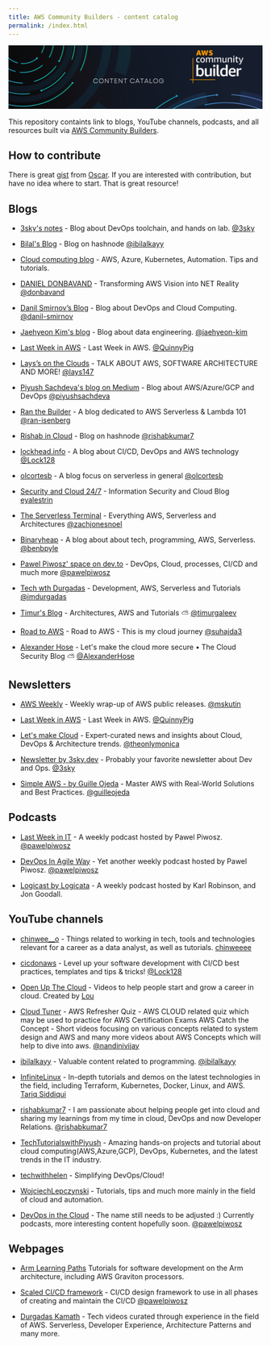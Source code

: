 ```yaml
---
title: AWS Community Builders - content catalog
permalink: /index.html
---
```


![cb-logo](./Logo.png)

This repository containts link to blogs,
YouTube channels, podcasts, and all
resources built via
[AWS Community Builders](https://aws.amazon.com/developer/community/community-builders/).

## How to contribute

There is great [gist](https://gist.github.com/olcortesb/788310f20d5191da4880e17544b5db22)
from [Oscar](https://github.com/olcortesb). If you are interested with contribution,
but have no idea where to start. That is great resource!

## Blogs

- [3sky's notes](https://blog.3sky.dev) -
Blog about DevOps toolchain, and hands on lab. [@3sky](https://github.com/3sky)

- [Bilal's Blog](https://ibilalkayy.hashnode.dev) -
Blog on hashnode [@ibilalkayy](https://github.com/ibilalkayy)

- [Cloud computing blog](https://lepczynski.it/en/) -
AWS, Azure, Kubernetes, Automation. Tips and tutorials.  

- [DANIEL DONBAVAND](https://danieldonbavand.com) -
Transforming AWS Vision into NET Reality [@donbavand](https://github.com/donbavand)

- [Danil Smirnov’s Blog](https://blog.smirnov.la/) -
Blog about DevOps and Cloud Computing.
[@danil-smirnov](https://github.com/danil-smirnov)

- [Jaehyeon Kim's blog](https://jaehyeon.me) -
Blog about data engineering. [@jaehyeon-kim](https://github.com/jaehyeon-kim)

- [Last Week in AWS](https://www.lastweekinaws.com/blog/) -
Last Week in AWS. [@QuinnyPig](https://github.com/QuinnyPig)

- [Lays’s on the Clouds](https://lays147.substack.com) -
TALK ABOUT AWS, SOFTWARE ARCHITECTURE AND MORE! [@lays147](https://github.com/lays147)

- [Piyush Sachdeva's blog on Medium](https://medium.com/@piyush.sachdeva055) -
Blog about AWS/Azure/GCP and DevOps [@piyushsachdeva](https://github.com/piyushsachdeva)

- [Ran the Builder](https://www.ranthebuilder.cloud) -
A blog dedicated to AWS Serverless & Lambda 101 [@ran-isenberg](https://github.com/ran-isenberg)

- [Rishab in Cloud](https://blog.rishabkumar.com) -
Blog on hashnode [@rishabkumar7](https://github.com/rishabkumar7)

- [lockhead.info](https://lockhead.info) -
A blog about CI/CD, DevOps and AWS technology [@Lock128](https://github.com/Lock128)

- [olcortesb](https://olcortesb.hashnode.dev/) -
A blog focus on serverless in general  [@olcortesb](https://github.com/olcortesb)

- [Security and Cloud 24/7](https://security-24-7.com) -
Information Security and Cloud Blog
[eyalestrin](https://github.com/eyalestrin)

- [The Serverless Terminal](https://www.theserverlessterminal.com/) -
Everything AWS, Serverless and Architectures [@zachjonesnoel](https://github.com/zachjonesnoel)

- [Binaryheap](https://binaryheap.com) -
A blog about about tech, programming, AWS, Serverless.
[@benbpyle](https://github.com/benbpyle)

- [Pawel Piwosz' space on dev.to](https://dev.to/pawelpiwosz) -
DevOps, Cloud, processes, CI/CD and much more [@pawelpiwosz](https://github.com/pawelpiwosz)

- [Tech wth Durgadas](https://tech.durgadas.in/) -
Development, AWS, Serverless and Tutorials [@imdurgadas](https://github.com/imdurgadas)

- [Timur's Blog](https://tgaleev.com/) -
Architectures, AWS and Tutorials ⛅ [@timurgaleev](https://github.com/timurgaleev)

- [Road to AWS](https://roadtoaws.com/) -
Road to AWS - This is my cloud journey
[@suhajda3](https://github.com/suhajda3)

- [Alexander Hose](https://alexanderhose.com/) -
Let's make the cloud more secure • The Cloud Security Blog ⛅ [@AlexanderHose](https://github.com/AlexanderHose)

## Newsletters

- [AWS Weekly](https://awsweekly.info) -
Weekly wrap-up of AWS public releases. [@mskutin](https://github.com/mskutin)

- [Last Week in AWS](https://www.lastweekinaws.com/newsletter) -
Last Week in AWS. [@QuinnyPig](https://github.com/QuinnyPig)

- [Let's make Cloud](https://letsmakecloud.beehiiv.com) -
Expert-curated news and insights about Cloud,
DevOps & Architecture trends. [@theonlymonica](https://github.com/theonlymonica)

- [Newsletter by 3sky.dev](https://newsletter.3sky.dev) -
Probably your favorite newsletter about Dev and Ops. [@3sky](https://github.com/3sky)

- [Simple AWS - by Guille Ojeda](https://www.simpleaws.dev) -
Master AWS with Real-World Solutions and Best Practices.
[@guilleojeda](https://github.com/guilleojeda)

## Podcasts

- [Last Week in IT](https://rss.com/podcasts/lastweekinit/) -
A weekly podcast hosted by Pawel Piwosz.
[@pawelpiwosz](https://github.com/pawelpiwosz)

- [DevOps In Agile Way](https://rss.com/podcasts/devopsinagileway/) -
Yet another weekly podcast hosted by Pawel Piwosz.
[@pawelpiwosz](https://github.com/pawelpiwosz)

- [Logicast by Logicata](https://logicastvideo.podbean.com) -
A weekly podcast hosted by Karl Robinson, and Jon Goodall.

## YouTube channels

- [chinwee__o](https://www.youtube.com/@chinwee__o) -
Things related to working in tech,
tools and technologies relevant for a
career as a data analyst, as well as tutorials.
[chinweeee](https://github.com/chinweeee)

- [cicdonaws](https://www.youtube.com/@cicdonaws/) -
Level up your software development with CI/CD
best practices, templates and tips & tricks! [@Lock128](https://github.com/Lock128)

- [Open Up The Cloud](https://www.youtube.com/c/OpenUpTheCloud) -
Videos to help people start and grow a career in cloud.
Created by [Lou](https://twitter.com/loujaybee)

- [Cloud Tuner](https://www.youtube.com/@cloudtuner) -
AWS Refresher Quiz - AWS CLOUD related quiz which
may be used to practice for AWS Certification Exams
AWS Catch the Concept - Short videos focusing
on various concepts related to system design and AWS
and many more videos about AWS Concepts which will
help to dive into aws. [@nandinivijay](https://github.com/nandinivijay)

- [ibilalkayy](https://www.youtube.com/@ibilalkayy) -
Valuable content related to programming. [@ibilalkayy](https://github.com/ibilalkayy)

- [InfiniteLinux](https://www.youtube.com/@InfiniteLinux) -
In-depth tutorials and demos on the latest
technologies in the field, including Terraform,
Kubernetes, Docker, Linux, and AWS.
[Tariq Siddiqui](https://www.linkedin.com/in/tariqsiddiqui/)

- [rishabkumar7](https://www.youtube.com/@rishabkumar7) -
I am passionate about helping people get
into cloud and sharing my learnings from my
time in cloud, DevOps and now Developer Relations.
[@rishabkumar7](https://github.com/rishabkumar7)

- [TechTutorialswithPiyush](https://www.youtube.com/@TechTutorialswithPiyush) -
Amazing hands-on projects and tutorial about cloud computing(AWS,Azure,GCP),
DevOps, Kubernetes, and the latest trends in the IT industry.

- [techwithhelen](https://www.youtube.com/@techwithhelen) - Simplifying DevOps/Cloud!

- [WojciechLepczynski](https://www.youtube.com/@WojciechLepczynski) -
Tutorials, tips and much more mainly in the
field of cloud and automation.

- [DevOps in the Cloud](https://www.youtube.com/@lastweekinit) -
The name still needs to be adjusted :) Currently podcasts,
more interesting content hopefully soon.
[@pawelpiwosz](https://github.com/pawelpiwosz)

## Webpages

- [Arm Learning Paths](https://learn.arm.com)
Tutorials for software development on the Arm architecture, including AWS Graviton processors. 

- [Scaled CI/CD framework](https://www.cicd.run/) -
CI/CD design framework to use in all phases of creating and maintain the CI/CD
[@pawelpiwosz](https://github.com/pawelpiwosz)

- [Durgadas Kamath](https://www.youtube.com/@durgadaskamath) -
Tech videos curated through experience in the field of AWS.
Serverless, Developer Experience, Architecture Patterns and many more.
